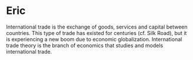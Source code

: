 # Eric
International trade is the exchange of goods, services and capital between countries. This type of trade has existed for centuries (cf. Silk Road), but it is experiencing a new boom due to economic globalization. International trade theory is the branch of economics that studies and models international trade.
